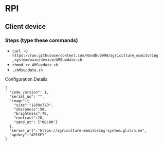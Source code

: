 # RPI
## Client device

### Steps (type these commands)
  - `curl -O https://raw.githubusercontent.com/Nandhu9999/agriculture_monitoring_system/main/device/AMSupdate.sh`
  - `chmod +x AMSupdate.sh`
  - `./AMSupdate.sh`
  
Configuration Details
```
{
  "code_version": 1,
  "serial_no": "",
  "image":{
    "size":"1280x720",
    "sharpness":50,
    "brightness":70,
    "contrast":20,
    "send_at": ["08:00"]
  },
  "server_url":"https://agriculture-monitoring-system.glitch.me",
  "apikey":"APIKEY"
}
```
